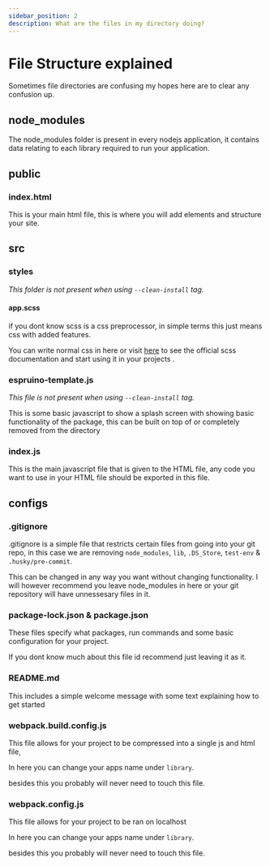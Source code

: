 ```yaml
---
sidebar_position: 2
description: What are the files in my directory doing?
---
```


# File Structure explained

Sometimes file directories are confusing my hopes here are to clear any confusion up.

## node_modules

The node_modules folder is present in every nodejs application, it contains data relating to each library required to run your application.

## public

### index.html

This is your main html file, this is where you will add elements and structure your site.

## src

### styles

_This folder is not present when using `--clean-install` tag._

#### app.scss

if you dont know scss is a css preprocessor, in simple terms this just means css with added features.

You can write normal css in here or visit [here](here) to see the official scss documentation and start using it in your projects .

### espruino-template.js

_This file is not present when using `--clean-install` tag._

This is some basic javascript to show a splash screen with showing basic functionality of the package, this can be built on top of or completely removed from the directory

### index.js

This is the main javascript file that is given to the HTML file, any code you want to use in your HTML file should be exported in this file.

## configs

### .gitignore

.gitignore is a simple file that restricts certain files from going into your git repo, in this case we are removing `node_modules`, `lib`, `.DS_Store`, `test-env` & `.husky/pre-commit`.

This can be changed in any way you want without changing functionality. I will however recommend you leave node_modules in here or your git repository will have unnessesary files in it.

### package-lock.json & package.json

These files specify what packages, run commands and some basic configuration for your project.

If you dont know much about this file id recommend just leaving it as it.

### README.md

This includes a simple welcome message with some text explaining how to get started

### webpack.build.config.js

This file allows for your project to be compressed into a single js and html file,

In here you can change your apps name under `library`.

besides this you probably will never need to touch this file.

### webpack.config.js

This file allows for your project to be ran on localhost

In here you can change your apps name under `library`.

besides this you probably will never need to touch this file.
